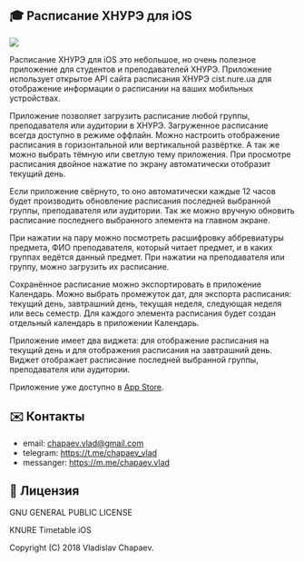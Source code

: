 :mortar_board: Расписание ХНУРЭ для iOS
----

![](https://raw.githubusercontent.com/ShogunPhyched/KNURE-TimeTable/master/Resources/iPhone-7-Black-vertical-iPad-Pro-Space-Gray-horizontal.png)

Расписание ХНУРЭ для iOS это небольшое, но очень полезное приложение для студентов и преподавателей ХНУРЭ. Приложение использует открытое API сайта расписания ХНУРЭ cist.nure.ua для отображение информации о расписании на ваших мобильных устройствах.

Приложение позволяет загрузить расписание любой группы, преподавателя или аудитории в ХНУРЭ. Загруженное расписание всегда доступно в режиме оффлайн. Можно настроить отображение расписания в горизонтальной или вертикальной развёртке. А так же можно выбрать тёмную или светлую тему приложения. При просмотре расписания двойное нажатие по экрану автоматически отобразит текущий день.

Если приложение свёрнуто, то оно автоматически каждые 12 часов будет производить обновление расписания последней выбранной группы, преподавателя или аудитории. Так же можно вручную обновить расписание последнего выбранного элемента на главном экране.

При нажатии на пару можно посмотреть расшифровку аббревиатуры предмета, ФИО преподавателя, который читает предмет, и в каких группах ведётся данный предмет. При нажатии на преподавателя или группу, можно загрузить их расписание.

Сохранённое расписание можно экспортировать в приложение Календарь. Можно выбрать промежуток дат, для экспорта расписания: текущий день, завтрашний день, текущая неделя, следующая неделя или весь семестр. Для каждого элемента расписания будет создан отдельный календарь в приложении Календарь.

Приложение имеет два виджета: для отображение расписания на текущий день и для отображения расписания на завтрашний день. Виджет отображает расписание последней выбранной группы, преподавателя или аудитории.

Приложение уже доступно в [App Store](https://itunes.apple.com/us/app/knure-sked/id797074875?l=ru&ls=1&mt=8).

:envelope: Контакты
----
- email: chapaev.vlad@gmail.com
- telegram: https://t.me/chapaev_vlad
- messanger: https://m.me/chapaev.vlad

:page_facing_up: Лицензия
----

GNU GENERAL PUBLIC LICENSE

KNURE Timetable iOS

Copyright (C) 2018 Vladislav Chapaev.
